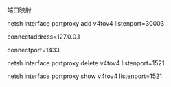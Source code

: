 端口映射

netsh interface portproxy add v4tov4 listenport=30003

connectaddress=127.0.0.1

connectport=1433

netsh interface portproxy delete v4tov4 listenport=1521

netsh interface portproxy show v4tov4 listenport=1521

